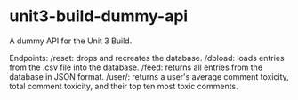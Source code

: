 # unit3-build-dummy-api
A dummy API for the Unit 3 Build.

Endpoints:
/reset: drops and recreates the database.
/dbload: loads entries from the .csv file into the database.
/feed: returns all entries from the database in JSON format.
/user/<username>: returns a user's average comment toxicity, total comment toxicity, and their top ten most toxic comments.
